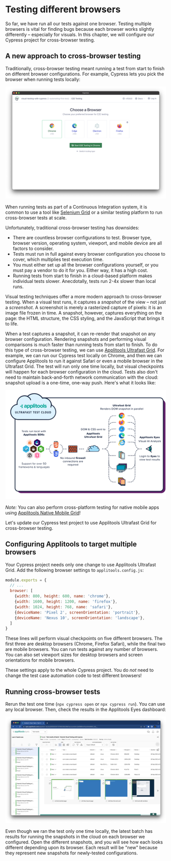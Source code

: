 # Testing different browsers

So far, we have run all our tests against one browser.
Testing multiple browsers is vital for finding bugs
because each browser works slightly differently – especially for visuals.
In this chapter, we will configure our Cypress project for cross-browser testing.


## A new approach to cross-browser testing

Traditionally, cross-browser testing meant running a test from start to finish on different browser configurations.
For example, Cypress lets you pick the browser when running tests locally:

![Cypress Window: Choose a Browser](images/chapter2/cypress-choose-browser.png)

When running tests as part of a Continuous Integration system,
it is common to use a tool like [Selenium Grid](https://www.selenium.dev/documentation/grid/)
or a similar testing platform to run cross-browser tests at scale.

Unfortunately, traditional cross-browser testing has downsides:

* There are countless browser configurations to test.
  Browser type, browser version, operating system, viewport, and mobile device are all factors to consider.
* Tests must run in full against every browser configuration you choose to cover,
  which multiplies test execution time.
* You must either set up all the browser configurations yourself,
  or you must pay a vendor to do it for you.
  Either way, it has a high cost.
* Running tests from start to finish in a cloud-based platform makes individual tests slower.
  Anecdotally, tests run 2-4x slower than local runs.

Visual testing techniques offer a more modern approach to cross-browser testing.
When a visual test runs, it captures a *snapshot* of the view – not just a *screenshot*.
A screenshot is merely a rasterized capture of pixels:
it is an image file frozen in time.
A snapshot, however, captures everything on the page:
the HTML structure, the CSS styling, and the JavaScript that brings it to life.

When a test captures a snapshot, it can re-render that snapshot on any browser configuration.
Rendering snapshots and performing visual comparisons is much faster than running tests from start to finish.
To do this type of cross-browser testing,
we can use [Applitools Ultrafast Grid](https://applitools.com/platform/ultrafast-grid/).
For example, we can run our Cypress test locally on Chrome,
and then we can configure Applitools to run it against Safari or even a mobile browser in the Ultrafast Grid.
The test will run only one time locally,
but visual checkpoints will happen for each browser configuration in the cloud.
Tests also don't need to maintain back-and-forth network communication with the cloud:
snapshot upload is a one-time, one-way push.
Here's what it looks like:

![Applitools Ultrafast Grid](images/chapter7/ultrafast-grid.png)

*Note:*
You can also perform cross-platform testing for native mobile apps using
[Applitools Native Mobile Grid](https://applitools.com/platform/native-mobile-grid/)!

Let's update our Cypress test project to use Applitools Ultrafast Grid for cross-browser testing.


## Configuring Applitools to target multiple browsers

Your Cypress project needs only one change to use Applitools Ultrafast Grid.
Add the following browser settings to `applitools.config.js`:

```javascript
module.exports = {
  // ...
  browser: [
    {width: 800, height: 600, name: 'chrome'},
    {width: 1600, height: 1200, name: 'firefox'},
    {width: 1024, height: 768, name: 'safari'},
    {deviceName: 'Pixel 2', screenOrientation: 'portrait'},
    {deviceName: 'Nexus 10', screenOrientation: 'landscape'},
  ]
}
```

These lines will perform visual checkpoints on five different browsers.
The first three are desktop browsers (Chrome, Firefox Safari),
while the final two are mobile browsers.
You can run tests against any number of browsers.
You can also set viewport sizes for desktop browsers and screen orientations for mobile browsers.

These settings apply to the whole Cypress project.
You do *not* need to change the test case automation code to test different browsers!


## Running cross-browser tests

Rerun the test one time (`npx cypress open` or `npx cypress run`).
You can use any local browser.
Then, check the results in the Applitools Eyes dashboard:

![Applitools Eyes dashboard: cross-browser testing](images/chapter7/dashboard-cbt.png)

Even though we ran the test only one time locally,
the latest batch has results for running the snapshots in the cloud on each browser we configured.
Open the different snapshots, and you will see how each looks different depending upon its browser.
Each result will be "new" because they represent new snapshots for newly-tested configurations.
